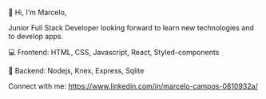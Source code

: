 
👋 Hi, I'm Marcelo,

Junior Full Stack Developer looking forward to learn new technologies and to develop apps.

💻 Frontend: HTML, CSS, Javascript, React, Styled-components

💽 Backend: Nodejs, Knex, Express, Sqlite


Connect with me:
https://www.linkedin.com/in/marcelo-campos-0810932a/ 
